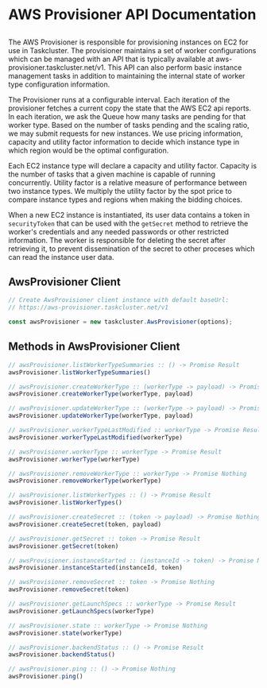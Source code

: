 # AWS Provisioner API Documentation

##

The AWS Provisioner is responsible for provisioning instances on EC2 for use in
Taskcluster.  The provisioner maintains a set of worker configurations which
can be managed with an API that is typically available at
aws-provisioner.taskcluster.net/v1.  This API can also perform basic instance
management tasks in addition to maintaining the internal state of worker type
configuration information.

The Provisioner runs at a configurable interval.  Each iteration of the
provisioner fetches a current copy the state that the AWS EC2 api reports.  In
each iteration, we ask the Queue how many tasks are pending for that worker
type.  Based on the number of tasks pending and the scaling ratio, we may
submit requests for new instances.  We use pricing information, capacity and
utility factor information to decide which instance type in which region would
be the optimal configuration.

Each EC2 instance type will declare a capacity and utility factor.  Capacity is
the number of tasks that a given machine is capable of running concurrently.
Utility factor is a relative measure of performance between two instance types.
We multiply the utility factor by the spot price to compare instance types and
regions when making the bidding choices.

When a new EC2 instance is instantiated, its user data contains a token in
`securityToken` that can be used with the `getSecret` method to retrieve
the worker's credentials and any needed passwords or other restricted
information.  The worker is responsible for deleting the secret after
retrieving it, to prevent dissemination of the secret to other proceses
which can read the instance user data.


## AwsProvisioner Client

```js
// Create AwsProvisioner client instance with default baseUrl:
// https://aws-provisioner.taskcluster.net/v1

const awsProvisioner = new taskcluster.AwsProvisioner(options);
```

## Methods in AwsProvisioner Client

```js
// awsProvisioner.listWorkerTypeSummaries :: () -> Promise Result
awsProvisioner.listWorkerTypeSummaries()
```

```js
// awsProvisioner.createWorkerType :: (workerType -> payload) -> Promise Result
awsProvisioner.createWorkerType(workerType, payload)
```

```js
// awsProvisioner.updateWorkerType :: (workerType -> payload) -> Promise Result
awsProvisioner.updateWorkerType(workerType, payload)
```

```js
// awsProvisioner.workerTypeLastModified :: workerType -> Promise Result
awsProvisioner.workerTypeLastModified(workerType)
```

```js
// awsProvisioner.workerType :: workerType -> Promise Result
awsProvisioner.workerType(workerType)
```

```js
// awsProvisioner.removeWorkerType :: workerType -> Promise Nothing
awsProvisioner.removeWorkerType(workerType)
```

```js
// awsProvisioner.listWorkerTypes :: () -> Promise Result
awsProvisioner.listWorkerTypes()
```

```js
// awsProvisioner.createSecret :: (token -> payload) -> Promise Nothing
awsProvisioner.createSecret(token, payload)
```

```js
// awsProvisioner.getSecret :: token -> Promise Result
awsProvisioner.getSecret(token)
```

```js
// awsProvisioner.instanceStarted :: (instanceId -> token) -> Promise Nothing
awsProvisioner.instanceStarted(instanceId, token)
```

```js
// awsProvisioner.removeSecret :: token -> Promise Nothing
awsProvisioner.removeSecret(token)
```

```js
// awsProvisioner.getLaunchSpecs :: workerType -> Promise Result
awsProvisioner.getLaunchSpecs(workerType)
```

```js
// awsProvisioner.state :: workerType -> Promise Nothing
awsProvisioner.state(workerType)
```

```js
// awsProvisioner.backendStatus :: () -> Promise Result
awsProvisioner.backendStatus()
```

```js
// awsProvisioner.ping :: () -> Promise Nothing
awsProvisioner.ping()
```

